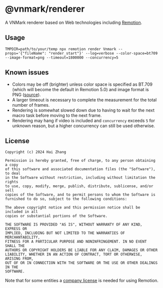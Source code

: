 # @vnmark/renderer

A VNMark renderer based on Web technologies including [Remotion](https://github.com/remotion-dev/remotion).

## Usage

```console
TMPDIR=path/to/your/temp npx remotion render Vnmark --props='{"fileName": "render_start"}' --log=verbose --color-space=bt709 --image-format=png --timeout=1800000 --concurrency=5
```

## Known issues

- Colors may be off (brighter) unless color space is specified as BT.709 (which will become the default in Remotion 5.0) and image format is PNG ([source](https://github.com/remotion-dev/remotion/issues/2936#issuecomment-1871195474)).
- A larger timeout is necessary to complete the measurement for the total number of frames.
- Rendering is somewhat slowed down due to having to wait for the next macro task before moving to the next frame.
- Rendering may hang if video is included and `concurrency` exceeds `5` for unknown reason, but a higher concurrency can still be used otherwise.

## License

```
Copyright (c) 2024 Hai Zhang

Permission is hereby granted, free of charge, to any person obtaining a copy
of this software and associated documentation files (the "Software"), to deal
in the Software without restriction, including without limitation the rights
to use, copy, modify, merge, publish, distribute, sublicense, and/or sell
copies of the Software, and to permit persons to whom the Software is
furnished to do so, subject to the following conditions:

The above copyright notice and this permission notice shall be included in all
copies or substantial portions of the Software.

THE SOFTWARE IS PROVIDED "AS IS", WITHOUT WARRANTY OF ANY KIND, EXPRESS OR
IMPLIED, INCLUDING BUT NOT LIMITED TO THE WARRANTIES OF MERCHANTABILITY,
FITNESS FOR A PARTICULAR PURPOSE AND NONINFRINGEMENT. IN NO EVENT SHALL THE
AUTHORS OR COPYRIGHT HOLDERS BE LIABLE FOR ANY CLAIM, DAMAGES OR OTHER
LIABILITY, WHETHER IN AN ACTION OF CONTRACT, TORT OR OTHERWISE, ARISING FROM,
OUT OF OR IN CONNECTION WITH THE SOFTWARE OR THE USE OR OTHER DEALINGS IN THE
SOFTWARE.
```

Note that for some entities a [company license](https://github.com/remotion-dev/remotion/blob/main/LICENSE.md) is needed for using Remotion.
